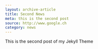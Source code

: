 ```yaml
---
layout: archive-article
title: Second News
meta: this is the second post
source: http://www.google.ch
category: news
---
```


This is the second post of my Jekyll Theme